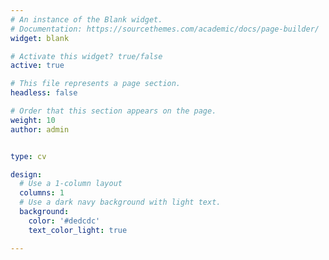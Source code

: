 ```yaml
---
# An instance of the Blank widget.
# Documentation: https://sourcethemes.com/academic/docs/page-builder/
widget: blank

# Activate this widget? true/false
active: true

# This file represents a page section.
headless: false

# Order that this section appears on the page.
weight: 10
author: admin


type: cv

design:
  # Use a 1-column layout
  columns: 1
  # Use a dark navy background with light text.
  background:
    color: '#dedcdc'
    text_color_light: true

---
```


